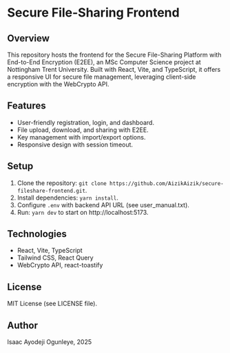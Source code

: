 # Secure File-Sharing Frontend

## Overview

This repository hosts the frontend for the Secure File-Sharing Platform with End-to-End Encryption (E2EE), an MSc Computer Science project at Nottingham Trent University. Built with React, Vite, and TypeScript, it offers a responsive UI for secure file management, leveraging client-side encryption with the WebCrypto API.

## Features

- User-friendly registration, login, and dashboard.
- File upload, download, and sharing with E2EE.
- Key management with import/export options.
- Responsive design with session timeout.

## Setup

1. Clone the repository: `git clone https://github.com/AizikAizik/secure-fileshare-frontend.git`.
2. Install dependencies: `yarn install`.
3. Configure `.env` with backend API URL (see user_manual.txt).
4. Run: `yarn dev` to start on http://localhost:5173.

## Technologies

- React, Vite, TypeScript
- Tailwind CSS, React Query
- WebCrypto API, react-toastify

## License

MIT License (see LICENSE file).

## Author

Isaac Ayodeji Ogunleye, 2025
